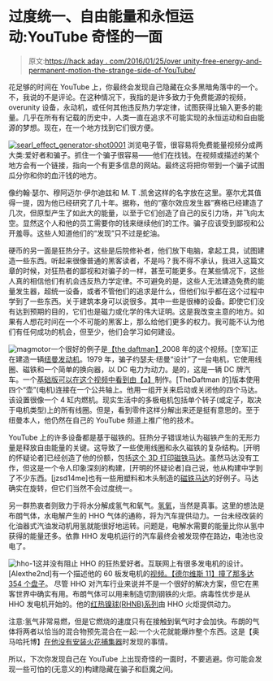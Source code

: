 # 过度统一、自由能量和永恒运动:YouTube 奇怪的一面

> 原文:[https://hack aday . com/2016/01/25/over unity-free-energy-and-permanent-motion-the-strange-side-of-YouTube/](https://hackaday.com/2016/01/25/overunity-free-energy-and-perpetual-motion-the-strange-side-of-youtube/)

花足够的时间在 YouTube 上，你最终会发现自己隐藏在众多黑暗角落中的一个。不，我说的不是评论。在这种情况下，我指的是许多致力于免费能源的视频，overunity 设备，永动机，或任何其他违反热力学定律，试图获得比输入更多的能量。几乎在所有有记载的历史中，人类一直在追求不可能实现的永恒运动和自由能源的梦想。现在，在一个地方找到它们很方便。

[![searl_effect_generator-shot0001](../Images/a663ba566a292fa9a7b7b6b4922ce0f2.png)](https://hackaday.com/wp-content/uploads/2016/01/searl_effect_generator-shot0001.jpg) 浏览电子管，很容易将免费能量视频分成两大类:爱好者和骗子。抓住一个骗子很容易——他们在找钱。在视频或描述的某个地方会有一个链接，指向一个有更多信息的网站。最终这将把你带到一个骗子试图瓜分你和你的血汗钱的地方。

像约翰·瑟尔、穆阿迈尔·伊尔迪兹和 M. T .凯舍这样的名字放在这里。塞尔尤其值得一提，因为他已经研究了几十年。据称，他的“塞尔效应发生器”赛格已经建造了几次，但原型产生了如此大的能量，以至于它们创造了自己的反引力场，并飞向太空。显然这个人和他的员工需要你的钱来继续他们的工作。骗子应该受到鄙视和公开羞辱。这些人知道他们的“发现”只不过是蛇油。

硬币的另一面是狂热分子。这些是后院修补者，他们放下电脑，拿起工具，试图建造一些东西。听起来很像普通的黑客读者，不是吗？我不得不承认，我进入这篇文章的时候，对狂热者的鄙视和对骗子的一样，甚至可能更多。在某些情况下，这些人真的相信他们有机会违反热力学定律。不可避免的是，这些人无法建造免费的能量发生器，超统一设备，或者不管他们的追求是什么，但他们似乎都在这个过程中学到了一些东西。关于建筑本身可以说很多。其中一些是很棒的设备。即使它们没有达到预期的目的，它们也是磁力或化学的伟大证明。这是我改变主意的地方。如果有人想花时间在一个不可能的黑客上，那么给他们更多的权力。我可能不认为他们有任何成功的机会，但至少，他们会学习如何建设。

![magmotor](../Images/7401a5acd20b036b5e973a536041559a.png)一个很好的例子是[【the daftman】](https://www.youtube.com/watch?v=XumE5NyluY0)2008 年的这个视频。[空军]正在建造一辆[纽曼发动机](https://en.wikipedia.org/wiki/Newman%27s_energy_machine)。1979 年，骗子约瑟夫·纽曼“设计”了一台电机，它使用线圈、磁铁和一个简单的换向器，以 DC 电力为动力。是的，这是一辆 DC 牌汽车。一个[基础版可以在这个视频中看到由【a】](https://www.youtube.com/watch?v=fc-UYykL64k)制作。[TheDaftman 的]版本使用四个“壶”(电机)连接在一个公共轴上。他用一组开关来启动或关闭他的四个马达。该设置很像一个 4 缸内燃机。现实生活中的多极电机包括单个转子(或定子，取决于电机类型)上的所有线圈。但是，看到零件这样分解出来还是挺有意思的。至于纽曼本人，他仍然在自己的 YouTube 频道上推广他的技术。

YouTube 上的许多设备都是基于磁铁的。狂热分子错误地认为磁铁产生的无形力量是释放自由能量的关键。这导致了一些使用线圈和永久磁铁的复杂结构。[开明的怀疑论者]已经创造了他的份额，包括[这个 3D 打印磁铁马达](https://www.youtube.com/watch?v=Ha7SVkUVxUk)。虽然马达没有工作，但这是一个令人印象深刻的构建，[开明的怀疑论者]自己说，他从构建中学到了不少东西。[jzsd14me]也有一些用塑料和木头制造的[磁铁马达](https://www.youtube.com/watch?v=4Ge2h8Apgd8)的好例子。马达确实在旋转，但它们当然不会过度统一。

另一群热衷者则致力于将水分解成氢气和氧气。[氢氧](https://en.wikipedia.org/wiki/Oxyhydrogen)，当然是真事。这里的想法是布朗气体，水电解产生的 HHO 气体的通称，将为汽车提供动力。一台未经改装的化油器式汽油发动机用氢就能很好地运转。问题是，电解水需要的能量比你从氢中获得的能量还多。依靠 HHO 发电机运行的汽车最终会被发现停在路边，电池也没电了。

![hho-1](../Images/08d3bbd499b901c6b1997d6cc36a4b99.png)这并没有阻止 HHO 的狂热爱好者。互联网上有很多发电机的设计。[Alexthe2nd]有一个描述他的 60 板发电机的[视频。【德尔维斯 11】](https://www.youtube.com/watch?v=RDm7ECBuyJs)[撞了那多达 354 个盘子](https://www.youtube.com/watch?v=pkMKdNmd-_o)。
尽管 HHO 对汽车行业来说并不是一个很好的解决方案，但它在黑客世界中确实有用。布朗气体可以用来制造切割钢铁的火炬。病毒性优步是从 HHO 发电机开始的。他的[红热镍球(RHNB)系列](https://www.youtube.com/watch?v=n4jl7n9fpA4)由 HHO 火炬提供动力。

注意:氢气非常易燃，但是它燃烧的速度只有在接触到氧气时才会加快。布朗的气体将两者以恰当的混合物预先混合在一起:一个火花就能爆炸整个东西。这是【奥马哈托博】[在他没有安装火花捕集器](https://www.youtube.com/watch?v=v6-0Oi1bzvs)时发现的事情。

所以，下次你发现自己在 YouTube 上出现奇怪的一面时，不要逃避。你可能会发现一些可怕的(无意义的)构建隐藏在骗子和巨魔之间。
